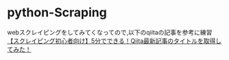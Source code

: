 # python-Scraping
webスクレイピングをしてみてくなってので,以下のqiitaの記事を参考に練習  
[【スクレイピング初心者向け】5分でできる！Qiita最新記事のタイトルを取得してみた！](https://qiita.com/masa08/items/94faf4698b7cc3b92ad3)
